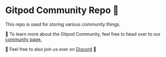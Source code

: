 # Gitpod Community Repo 🧡

This repo is used for storing various community things.

🔖 To learn more about the Gitpod Community, feel free to head over to our [community page.](https://www.gitpod.io/community)

🦩 Feel free to also join us over on [Discord](https://www.gitpod.io/chat) 🦩
